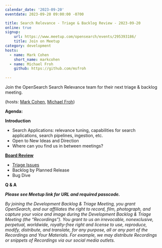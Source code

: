 ```yaml
---
calendar_date: '2023-09-20'
eventdate: 2023-09-20 09:00:00 -0700

title: Search Relevance - Triage & Backlog Review - 2023-09-20
online: true
signup:
    url: https://www.meetup.com/opensearch/events/295393186/
    title: Join on Meetup
category: development
hosts:
  - name: Mark Cohen
    short_name: markcohen
  - name: Michael Froh
    github: https://github.com/msfroh
    
---
```


Join the OpenSearch Search Relevance team for their next triage & backlog meeting.

(hosts: [Mark Cohen](https://github.com/macohen), [Michael Froh](https://github.com/msfroh))

**Agenda:**

**Introduction**
* Search Applications: relevance tuning, capabilities for search applications, search pipelines, ingestion, etc.
* Open to New Ideas and Direction
* Where can you find us in between meetings?

**[Board Review](https://github.com/orgs/opensearch-project/projects/45/views/1)**
* [Triage Issues](https://github.com/orgs/opensearch-project/projects/45/views/21)
* Backlog by Planned Release
* Bug Dive

**Q & A**


***Please see Meetup link for URL and required passcode.***


*By joining the Development Backlog & Triage Meeting, you grant OpenSearch, and our affiliates the right to record, film, photograph, and capture your voice and image during the Development Backlog & Triage Meeting (the “Recordings”). You grant to us an irrevocable, nonexclusive, perpetual, worldwide, royalty-free right and license to use, reproduce, modify, distribute, and translate, for any purpose, all or any part of the Recordings and Your Materials. For example, we may distribute Recordings or snippets of Recordings via our social media outlets.*
